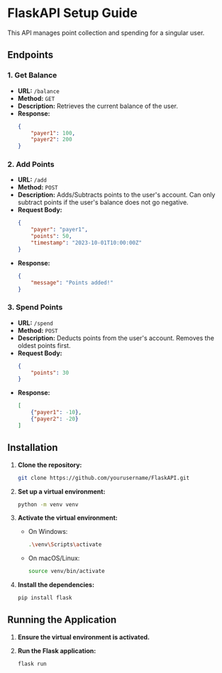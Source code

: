 # FlaskAPI Setup Guide

This API manages point collection and spending for a singular user. 

## Endpoints

### 1. **Get Balance**
- **URL:** `/balance`
- **Method:** `GET`
- **Description:** Retrieves the current balance of the user.
- **Response:**
    ```json
    {
        "payer1": 100,
        "payer2": 200
    }
    ```

### 2. **Add Points**
- **URL:** `/add`
- **Method:** `POST`
- **Description:** Adds/Subtracts points to the user's account. Can only subtract points if the user's balance does not go negative.
- **Request Body:**
    ```json
    {
        "payer": "payer1",
        "points": 50,
        "timestamp": "2023-10-01T10:00:00Z"
    }
    ```
- **Response:**
    ```json
    {
        "message": "Points added!"
    }
    ```

### 3. **Spend Points**
- **URL:** `/spend`
- **Method:** `POST`
- **Description:** Deducts points from the user's account. Removes the oldest points first.
- **Request Body:**
    ```json
    {
        "points": 30
    }
    ```
- **Response:**
    ```json
    [
        {"payer1": -10},
        {"payer2": -20}
    ]
    ```

## Installation

1. **Clone the repository:**
    ```bash
    git clone https://github.com/yourusername/FlaskAPI.git
    ```

2. **Set up a virtual environment:**
    ```bash
    python -m venv venv
    ```

3. **Activate the virtual environment:**
    - On Windows:
        ```bash
        .\venv\Scripts\activate
        ```
    - On macOS/Linux:
        ```bash
        source venv/bin/activate
        ```

4. **Install the dependencies:**
    ```bash
    pip install flask
    ```

## Running the Application

1. **Ensure the virtual environment is activated.**

2. **Run the Flask application:**
    ```bash
    flask run
    ```


